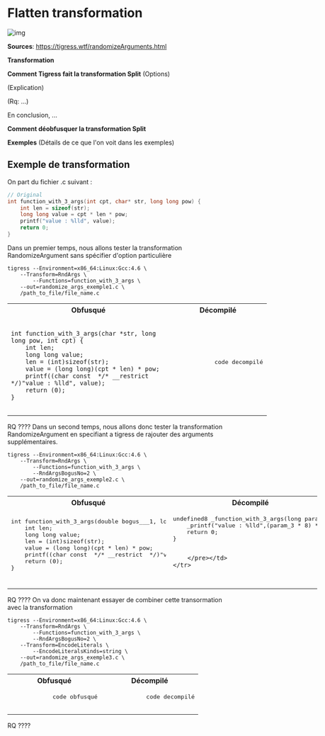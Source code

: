 # Flatten transformation

![img](./../assets/rndargs_schema.png)

**Sources**:
https://tigress.wtf/randomizeArguments.html

**Transformation**

**Comment Tigress fait la transformation Split**
(Options)

(Explication)

(Rq: ...)

En conclusion, ...

**Comment déobfusquer la transformation Split**

**Exemples**
(Détails de ce que l'on voit dans les exemples)

## Exemple de transformation 
On part du fichier .c suivant :
```c
// Original
int function_with_3_args(int cpt, char* str, long long pow) {
    int len = sizeof(str);
    long long value = cpt * len * pow;
	printf("value : %lld", value);    
	return 0;
}
```

Dans un premier temps, nous allons tester la transformation RandomizeArgument sans spécifier d'option particulière
```
tigress --Environment=x86_64:Linux:Gcc:4.6 \
    --Transform=RndArgs \
        --Functions=function_with_3_args \
    --out=randomize_args_exemple1.c \
    /path_to_file/file_name.c
```

<table style="width: 700px;">
    <tr>
        <th>Obfusqué</th>
        <th>Décompilé</th>
    </tr>
    <tr>
        <td style="max-width:350px;"><pre><code>
int function_with_3_args(char *str, long long pow, int cpt) { 
    int len;
    long long value;
    len = (int)sizeof(str);
    value = (long long)(cpt * len) * pow;
    printf((char const  */* __restrict  */)"value : %lld", value);
    return (0);
}
        </code></pre></td>
        <td style="max-width: 350px"><pre>
            code decompilé
        </pre></td>
    </tr>
</table>

RQ ????
Dans un second temps, nous allons donc tester la transformation RandomizeArgument en specifiant a tigress de rajouter des arguments supplémentaires. 
```
tigress --Environment=x86_64:Linux:Gcc:4.6 \
    --Transform=RndArgs \
        --Functions=function_with_3_args \
        --RndArgsBogusNo=2 \
    --out=randomize_args_exemple2.c \
    /path_to_file/file_name.c
```

<table style="width: 700px;">
    <tr>
        <th>Obfusqué</th>
        <th>Décompilé</th>
    </tr>
    <tr>
        <td style="max-width:350px;"><pre>
int function_with_3_args(double bogus___1, long long pow, char *str, int cpt, void *bogus___2) { 
    int len;
    long long value;
    len = (int)sizeof(str);
    value = (long long)(cpt * len) * pow;
    printf((char const  */* __restrict  */)"value : %lld", value);
    return (0);
}
        </pre></td>
        <td style="max-width: 350px"><pre>
undefined8 _function_with_3_args(long param_1,undefined8 param_2,int param_3){
    _printf("value : %lld",(param_3 * 8) * param_1);
    return 0;
}

        </pre></td>
    </tr>
</table>

RQ ????
On va donc maintenant essayer de combiner cette transormation avec la transformation 
```
tigress --Environment=x86_64:Linux:Gcc:4.6 \
    --Transform=RndArgs \
        --Functions=function_with_3_args \
        --RndArgsBogusNo=2 \
    --Transform=EncodeLiterals \
        --EncodeLiteralsKinds=string \
    --out=randomize_args_exemple3.c \
    /path_to_file/file_name.c
```

<table style="width: 700px;">
    <tr>
        <th>Obfusqué</th>
        <th>Décompilé</th>
    </tr>
    <tr>
        <td style="max-width:350px;"><pre>
            code obfusqué
        </pre></td>
        <td style="max-width: 350px"><pre>
            code decompilé
        </pre></td>
    </tr>
</table>

RQ ????